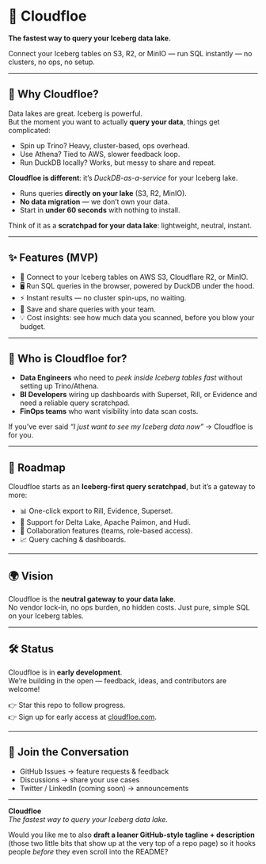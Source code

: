 # 🌊 Cloudfloe

**The fastest way to query your Iceberg data lake.**

Connect your Iceberg tables on S3, R2, or MinIO — run SQL instantly — no clusters, no ops, no setup.

---

## 🚀 Why Cloudfloe?

Data lakes are great. Iceberg is powerful.  
But the moment you want to actually **query your data**, things get complicated:

- Spin up Trino? Heavy, cluster-based, ops overhead.  
- Use Athena? Tied to AWS, slower feedback loop.  
- Run DuckDB locally? Works, but messy to share and repeat.  

**Cloudfloe is different**: it’s *DuckDB-as-a-service* for your Iceberg lake.  
- Runs queries **directly on your lake** (S3, R2, MinIO).  
- **No data migration** — we don’t own your data.  
- Start in **under 60 seconds** with nothing to install.  

Think of it as a **scratchpad for your data lake**: lightweight, neutral, instant.

---

## ✨ Features (MVP)

- 🔗 Connect to your Iceberg tables on AWS S3, Cloudflare R2, or MinIO.  
- 🖥️ Run SQL queries in the browser, powered by DuckDB under the hood.  
- ⚡ Instant results — no cluster spin-ups, no waiting.  
- 💾 Save and share queries with your team.  
- 💡 Cost insights: see how much data you scanned, before you blow your budget.  

---

## 🧊 Who is Cloudfloe for?

- **Data Engineers** who need to *peek inside Iceberg tables fast* without setting up Trino/Athena.  
- **BI Developers** wiring up dashboards with Superset, Rill, or Evidence and need a reliable query scratchpad.  
- **FinOps teams** who want visibility into data scan costs.  

If you’ve ever said *“I just want to see my Iceberg data now”* → Cloudfloe is for you.  

---

## 🔮 Roadmap

Cloudfloe starts as an **Iceberg-first query scratchpad**, but it’s a gateway to more:

- 📊 One-click export to Rill, Evidence, Superset.  
- 🧩 Support for Delta Lake, Apache Paimon, and Hudi.  
- 🔐 Collaboration features (teams, role-based access).  
- 📈 Query caching & dashboards.  

---

## 🌍 Vision

Cloudfloe is the **neutral gateway to your data lake**.  
No vendor lock-in, no ops burden, no hidden costs. Just pure, simple SQL on your Iceberg tables.

---

## 🛠️ Status

Cloudfloe is in **early development**.  
We’re building in the open — feedback, ideas, and contributors are welcome!  

👉 Star this repo to follow progress.  
👉 Sign up for early access at [cloudfloe.com](https://cloudfloe.com).  

---

## 💬 Join the Conversation

- GitHub Issues → feature requests & feedback  
- Discussions → share your use cases  
- Twitter / LinkedIn (coming soon) → announcements  

---

**Cloudfloe**  
*The fastest way to query your Iceberg data lake.*


Would you like me to also **draft a leaner GitHub-style tagline + description** (those two little bits that show up at the very top of a repo page) so it hooks people *before* they even scroll into the README?
